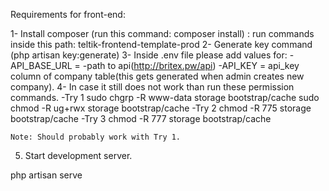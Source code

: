 Requirements for front-end:

1- Install composer (run this command: composer install) : run commands inside this path: teltik-frontend-template-prod
2- Generate key command (php artisan key:generate)
3- Inside .env file please add values for:
	-API_BASE_URL = -path to api(http://britex.pw/api)
	-API_KEY = api_key column of company table(this gets generated when admin creates new company).
4- In case it still does not work than run these permission commands.
    -Try 1
        sudo chgrp -R www-data storage bootstrap/cache
        sudo chmod -R ug+rwx storage bootstrap/cache
    -Try 2
        chmod -R 775 storage bootstrap/cache
    -Try 3
        chmod -R 777 storage bootstrap/cache

    Note: Should probably work with Try 1.

5. Start development server.

php artisan serve
